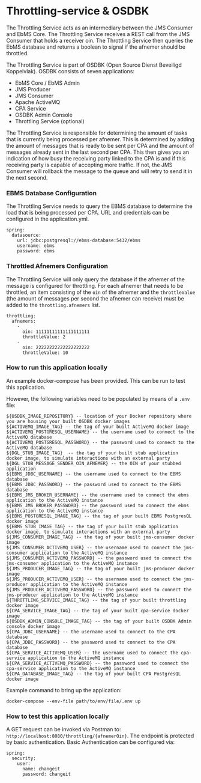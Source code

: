 # Throttling-service & OSDBK

The Throttling Service acts as an intermediary between the JMS Consumer and EbMS Core. The Throttling Service receives a REST call from the JMS Consumer that holds a receiver oin. 
The Throttling Service then queries the EbMS database and returns a boolean to signal if the afnemer should be throttled. 

The Throttling Service is part of OSDBK (Open Source Dienst Beveiligd Koppelvlak). OSDBK consists of seven applications:

- EbMS Core / EbMS Admin
- JMS Producer
- JMS Consumer
- Apache ActiveMQ
- CPA Service
- OSDBK Admin Console
- Throttling Service (optional)

The Throttling Service is responsible for determining the amount of tasks that is currently being processed per afnemer.
This is determined by adding the amount of messages that is ready to be sent per CPA and the amount of messages already sent in the last second per CPA. 
This then gives you an indication of how busy the receiving party linked to the CPA is and if this receiving party is capable of accepting more traffic.
If not, the JMS Consumer will rollback the message to the queue and will retry to send it in the next second.

### EBMS Database Configuration
The Throttling Service needs to query the EBMS database to determine the load that is being processed per CPA.
URL and credentials can be configured in the application.yml.

~~~
spring:
  datasource:
    url: jdbc:postgresql://ebms-database:5432/ebms
    username: ebms
    password: ebms
~~~

### Throttled Afnemers Configuration
The Throttling Service will only query the database if the afnemer of the message is configured for throttling. For each afnemer that needs
to be throttled, an item consisting of the `oin` of the afnemer and the `throttleValue` (the amount of messages per second the afnemer can receive) must be 
added to the `throttling.afnemers` list.

~~~
throttling:
  afnemers:
    -
      oin: 11111111111111111111
      throttleValue: 2
    -
      oin: 22222222222222222222
      throttleValue: 10
~~~

### How to run this application locally
An example docker-compose has been provided. This can be run to test this application.

However, the following variables need to be populated by means of a `.env` file:
~~~
${OSDBK_IMAGE_REPOSITORY} -- location of your Docker repository where you are housing your built OSDBK docker images
${ACTIVEMQ_IMAGE_TAG} -- the tag of your built ActiveMQ docker image
${ACTIVEMQ_POSTGRESQL_USERNAME} -- the username used to connect to the ActiveMQ database
${ACTIVEMQ_POSTGRESQL_PASSWORD} -- the password used to connect to the ActiveMQ database
${DGL_STUB_IMAGE_TAG}  -- the tag of your built stub application docker image, to simulate interactions with an external party
${DGL_STUB_MESSAGE_SENDER_OIN_AFNEMER} -- the OIN of your stubbed application
${EBMS_JDBC_USERNAME} -- the username used to connect to the EBMS database
${EBMS_JDBC_PASSWORD} -- the password used to connect to the EBMS database
${EBMS_JMS_BROKER_USERNAME} -- the username used to connect the ebms application to the ActiveMQ instance
${EBMS_JMS_BROKER_PASSWORD} -- the password used to connect the ebms application to the ActiveMQ instance
${EBMS_POSTGRESQL_IMAGE_TAG} -- the tag of your built EBMS PostgresQL docker image
${EBMS_STUB_IMAGE_TAG} -- the tag of your built stub application docker image, to simulate interactions with an external party
${JMS_CONSUMER_IMAGE_TAG} -- the tag of your built jms-consumer docker image
${JMS_CONSUMER_ACTIVEMQ_USER} -- the username used to connect the jms-consumer application to the ActiveMQ instance
${JMS_CONSUMER_ACTIVEMQ_PASSWORD} -- the password used to connect the jms-consumer application to the ActiveMQ instance
${JMS_PRODUCER_IMAGE_TAG} -- the tag of your built jms-producer docker image
${JMS_PRODUCER_ACTIVEMQ_USER} -- the username used to connect the jms-producer application to the ActiveMQ instance
${JMS_PRODUCER_ACTIVEMQ_PASSWORD} -- the password used to connect the jms-producer application to the ActiveMQ instance
${THROTTLING_SERVICE_IMAGE_TAG} -- the tag of your built throttling docker image
${CPA_SERVICE_IMAGE_TAG} -- the tag of your built cpa-service docker image
${OSDBK_ADMIN_CONSOLE_IMAGE_TAG} -- the tag of your built OSDBK Admin console docker image
${CPA_JDBC_USERNAME} -- the username used to connect to the CPA database
${CPA_JDBC_PASSWORD} -- the password used to connect to the CPA database
${CPA_SERVICE_ACTIVEMQ_USER} -- the username used to connect the cpa-service application to the ActiveMQ instance
${CPA_SERVICE_ACTIVEMQ_PASSWORD} -- the password used to connect the cpa-service application to the ActiveMQ instance
${CPA_DATABASE_IMAGE_TAG} -- the tag of your built CPA PostgresQL docker image
~~~

Example command to bring up the application:
~~~
docker-compose --env-file path/to/env/file/.env up
~~~

### How to test this application locally
A GET request can be invoked via Postman to: `http://localhost:8080/throttling/{afnemerOin}`. The endpoint is protected 
by basic authentication. Basic Authentication can be configured via:
~~~
spring:
  security:
    user:
      name: changeit
      password: changeit
